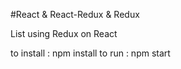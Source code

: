 #React & React-Redux & Redux

List using Redux on React

to install : npm install
to run : npm start
